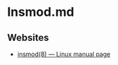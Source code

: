 # Insmod.md

## Websites

* [insmod(8) — Linux manual page](https://man7.org/linux/man-pages/man8/insmod.8.html)
